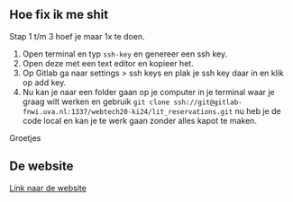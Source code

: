 ## Hoe fix ik me shit

Stap 1 t/m 3 hoef je maar 1x te doen.

1. Open terminal en typ `ssh-key` en genereer een ssh key.
2. Open deze met een text editor en kopieer het.
3. Op Gitlab ga naar settings > ssh keys en plak je ssh key daar in en klik op add key.
4. Nu kan je naar een folder gaan op je computer in je terminal waar je graag wilt werken en gebruik `git clone ssh://git@gitlab-fnwi.uva.nl:1337/webtech20-ki24/lit_reservations.git` nu heb je de code local en kan je te werk gaan zonder alles kapot te maken.

Groetjes

## De website

[Link naar de website](https://agile152.science.uva.nl)
